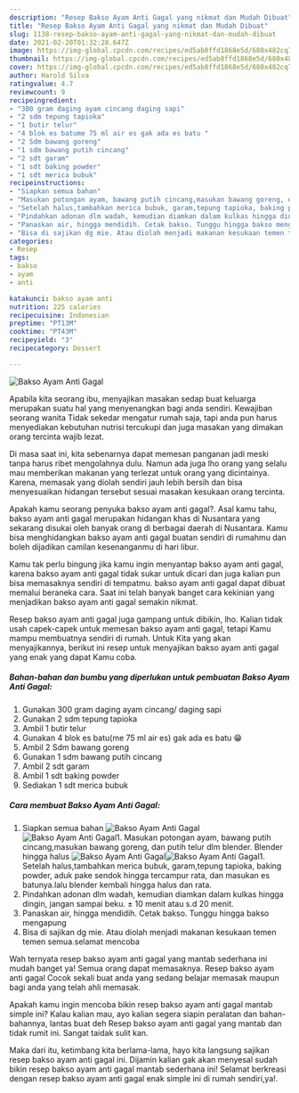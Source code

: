 ```yaml
---
description: "Resep Bakso Ayam Anti Gagal yang nikmat dan Mudah Dibuat"
title: "Resep Bakso Ayam Anti Gagal yang nikmat dan Mudah Dibuat"
slug: 1138-resep-bakso-ayam-anti-gagal-yang-nikmat-dan-mudah-dibuat
date: 2021-02-20T01:32:28.647Z
image: https://img-global.cpcdn.com/recipes/ed5ab8ffd1868e5d/680x482cq70/bakso-ayam-anti-gagal-foto-resep-utama.jpg
thumbnail: https://img-global.cpcdn.com/recipes/ed5ab8ffd1868e5d/680x482cq70/bakso-ayam-anti-gagal-foto-resep-utama.jpg
cover: https://img-global.cpcdn.com/recipes/ed5ab8ffd1868e5d/680x482cq70/bakso-ayam-anti-gagal-foto-resep-utama.jpg
author: Harold Silva
ratingvalue: 4.7
reviewcount: 9
recipeingredient:
- "300 gram daging ayam cincang daging sapi"
- "2 sdm tepung tapioka"
- "1 butir telur"
- "4 blok es batume 75 ml air es gak ada es batu "
- "2 Sdm bawang goreng"
- "1 sdm bawang putih cincang"
- "2 sdt garam"
- "1 sdt baking powder"
- "1 sdt merica bubuk"
recipeinstructions:
- "Siapkan semua bahan"
- "Masukan potongan ayam, bawang putih cincang,masukan bawang goreng, dan putih telur dlm blender. Blender hingga halus"
- "Setelah halus,tambahkan merica bubuk, garam,tepung tapioka, baking powder, aduk pake sendok hingga tercampur rata, dan masukan es batunya.lalu blender kembali hingga halus dan rata."
- "Pindahkan adonan dlm wadah, kemudian diamkan dalam kulkas hingga dingin, jangan sampai beku. ± 10 menit atau s.d 20 menit."
- "Panaskan air, hingga mendidih. Cetak bakso. Tunggu hingga bakso mengapung"
- "Bisa di sajikan dg mie. Atau diolah menjadi makanan kesukaan temen temen semua.selamat mencoba"
categories:
- Resep
tags:
- bakso
- ayam
- anti

katakunci: bakso ayam anti 
nutrition: 225 calories
recipecuisine: Indonesian
preptime: "PT13M"
cooktime: "PT43M"
recipeyield: "3"
recipecategory: Dessert

---
```



![Bakso Ayam Anti Gagal](https://img-global.cpcdn.com/recipes/ed5ab8ffd1868e5d/680x482cq70/bakso-ayam-anti-gagal-foto-resep-utama.jpg)

Apabila kita seorang ibu, menyajikan masakan sedap buat keluarga merupakan suatu hal yang menyenangkan bagi anda sendiri. Kewajiban seorang  wanita Tidak sekedar mengatur rumah saja, tapi anda pun harus menyediakan kebutuhan nutrisi tercukupi dan juga masakan yang dimakan orang tercinta wajib lezat.

Di masa  saat ini, kita sebenarnya dapat memesan panganan jadi meski tanpa harus ribet mengolahnya dulu. Namun ada juga lho orang yang selalu mau memberikan makanan yang terlezat untuk orang yang dicintainya. Karena, memasak yang diolah sendiri jauh lebih bersih dan bisa menyesuaikan hidangan tersebut sesuai masakan kesukaan orang tercinta. 



Apakah kamu seorang penyuka bakso ayam anti gagal?. Asal kamu tahu, bakso ayam anti gagal merupakan hidangan khas di Nusantara yang sekarang disukai oleh banyak orang di berbagai daerah di Nusantara. Kamu bisa menghidangkan bakso ayam anti gagal buatan sendiri di rumahmu dan boleh dijadikan camilan kesenanganmu di hari libur.

Kamu tak perlu bingung jika kamu ingin menyantap bakso ayam anti gagal, karena bakso ayam anti gagal tidak sukar untuk dicari dan juga kalian pun bisa memasaknya sendiri di tempatmu. bakso ayam anti gagal dapat dibuat memalui beraneka cara. Saat ini telah banyak banget cara kekinian yang menjadikan bakso ayam anti gagal semakin nikmat.

Resep bakso ayam anti gagal juga gampang untuk dibikin, lho. Kalian tidak usah capek-capek untuk memesan bakso ayam anti gagal, tetapi Kamu mampu membuatnya sendiri di rumah. Untuk Kita yang akan menyajikannya, berikut ini resep untuk menyajikan bakso ayam anti gagal yang enak yang dapat Kamu coba.

<!--inarticleads1-->

##### Bahan-bahan dan bumbu yang diperlukan untuk pembuatan Bakso Ayam Anti Gagal:

1. Gunakan 300 gram daging ayam cincang/ daging sapi
1. Gunakan 2 sdm tepung tapioka
1. Ambil 1 butir telur
1. Gunakan 4 blok es batu(me 75 ml air es) gak ada es batu 😁
1. Ambil 2 Sdm bawang goreng
1. Gunakan 1 sdm bawang putih cincang
1. Ambil 2 sdt garam
1. Ambil 1 sdt baking powder
1. Sediakan 1 sdt merica bubuk




<!--inarticleads2-->

##### Cara membuat Bakso Ayam Anti Gagal:

1. Siapkan semua bahan
<img src="https://img-global.cpcdn.com/steps/41ab03f5ba868297/160x128cq70/bakso-ayam-anti-gagal-langkah-memasak-1-foto.jpg" alt="Bakso Ayam Anti Gagal"><img src="https://img-global.cpcdn.com/steps/f01b2d9aabd950a0/160x128cq70/bakso-ayam-anti-gagal-langkah-memasak-1-foto.jpg" alt="Bakso Ayam Anti Gagal">1. Masukan potongan ayam, bawang putih cincang,masukan bawang goreng, dan putih telur dlm blender. Blender hingga halus
<img src="https://img-global.cpcdn.com/steps/505ea5da65a7b2fb/160x128cq70/bakso-ayam-anti-gagal-langkah-memasak-2-foto.jpg" alt="Bakso Ayam Anti Gagal"><img src="https://img-global.cpcdn.com/steps/80f774fbe169780c/160x128cq70/bakso-ayam-anti-gagal-langkah-memasak-2-foto.jpg" alt="Bakso Ayam Anti Gagal">1. Setelah halus,tambahkan merica bubuk, garam,tepung tapioka, baking powder, aduk pake sendok hingga tercampur rata, dan masukan es batunya.lalu blender kembali hingga halus dan rata.
1. Pindahkan adonan dlm wadah, kemudian diamkan dalam kulkas hingga dingin, jangan sampai beku. ± 10 menit atau s.d 20 menit.
1. Panaskan air, hingga mendidih. Cetak bakso. Tunggu hingga bakso mengapung
1. Bisa di sajikan dg mie. Atau diolah menjadi makanan kesukaan temen temen semua.selamat mencoba




Wah ternyata resep bakso ayam anti gagal yang mantab sederhana ini mudah banget ya! Semua orang dapat memasaknya. Resep bakso ayam anti gagal Cocok sekali buat anda yang sedang belajar memasak maupun bagi anda yang telah ahli memasak.

Apakah kamu ingin mencoba bikin resep bakso ayam anti gagal mantab simple ini? Kalau kalian mau, ayo kalian segera siapin peralatan dan bahan-bahannya, lantas buat deh Resep bakso ayam anti gagal yang mantab dan tidak rumit ini. Sangat taidak sulit kan. 

Maka dari itu, ketimbang kita berlama-lama, hayo kita langsung sajikan resep bakso ayam anti gagal ini. Dijamin kalian gak akan menyesal sudah bikin resep bakso ayam anti gagal mantab sederhana ini! Selamat berkreasi dengan resep bakso ayam anti gagal enak simple ini di rumah sendiri,ya!.

